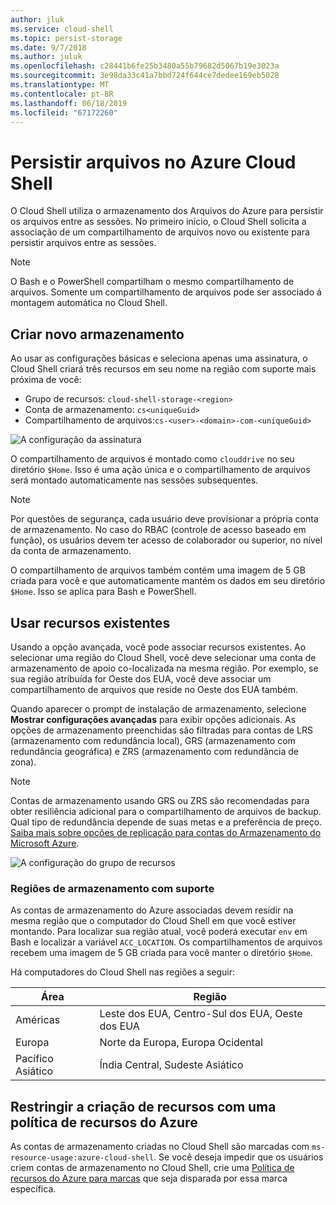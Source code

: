 ```yaml
---
author: jluk
ms.service: cloud-shell
ms.topic: persist-storage
ms.date: 9/7/2018
ms.author: juluk
ms.openlocfilehash: c28441b6fe25b3480a55b79682d5067b19e3023a
ms.sourcegitcommit: 3e98da33c41a7bbd724f644ce7dedee169eb5028
ms.translationtype: MT
ms.contentlocale: pt-BR
ms.lasthandoff: 06/18/2019
ms.locfileid: "67172260"
---
```

# <a name="persist-files-in-azure-cloud-shell"></a>Persistir arquivos no Azure Cloud Shell
O Cloud Shell utiliza o armazenamento dos Arquivos do Azure para persistir os arquivos entre as sessões. No primeiro início, o Cloud Shell solicita a associação de um compartilhamento de arquivos novo ou existente para persistir arquivos entre as sessões.

> [!NOTE]
> O Bash e o PowerShell compartilham o mesmo compartilhamento de arquivos. Somente um compartilhamento de arquivos pode ser associado á montagem automática no Cloud Shell.

## <a name="create-new-storage"></a>Criar novo armazenamento

Ao usar as configurações básicas e seleciona apenas uma assinatura, o Cloud Shell criará três recursos em seu nome na região com suporte mais próxima de você:
* Grupo de recursos: `cloud-shell-storage-<region>`
* Conta de armazenamento: `cs<uniqueGuid>`
* Compartilhamento de arquivos:`cs-<user>-<domain>-com-<uniqueGuid>`

![A configuração da assinatura](../articles/cloud-shell/media/persisting-shell-storage/basic-storage.png)

O compartilhamento de arquivos é montado como `clouddrive` no seu diretório `$Home`. Isso é uma ação única e o compartilhamento de arquivos será montado automaticamente nas sessões subsequentes. 

> [!NOTE]
> Por questões de segurança, cada usuário deve provisionar a própria conta de armazenamento.  No caso do RBAC (controle de acesso baseado em função), os usuários devem ter acesso de colaborador ou superior, no nível da conta de armazenamento.

O compartilhamento de arquivos também contém uma imagem de 5 GB criada para você e que automaticamente mantém os dados em seu diretório `$Home`. Isso se aplica para Bash e PowerShell.

## <a name="use-existing-resources"></a>Usar recursos existentes

Usando a opção avançada, você pode associar recursos existentes. Ao selecionar uma região do Cloud Shell, você deve selecionar uma conta de armazenamento de apoio co-localizada na mesma região. Por exemplo, se sua região atribuída for Oeste dos EUA, você deve associar um compartilhamento de arquivos que reside no Oeste dos EUA também.

Quando aparecer o prompt de instalação de armazenamento, selecione **Mostrar configurações avançadas** para exibir opções adicionais. As opções de armazenamento preenchidas são filtradas para contas de LRS (armazenamento com redundância local), GRS (armazenamento com redundância geográfica) e ZRS (armazenamento com redundância de zona). 

> [!NOTE]
> Contas de armazenamento usando GRS ou ZRS são recomendadas para obter resiliência adicional para o compartilhamento de arquivos de backup. Qual tipo de redundância depende de suas metas e a preferência de preço. [Saiba mais sobre opções de replicação para contas do Armazenamento do Microsoft Azure](https://docs.microsoft.com/azure/storage/common/storage-redundancy).

![A configuração do grupo de recursos](../articles/cloud-shell/media/persisting-shell-storage/advanced-storage.png)

### <a name="supported-storage-regions"></a>Regiões de armazenamento com suporte
As contas de armazenamento do Azure associadas devem residir na mesma região que o computador do Cloud Shell em que você estiver montando. Para localizar sua região atual, você poderá executar `env` em Bash e localizar a variável `ACC_LOCATION`. Os compartilhamentos de arquivos recebem uma imagem de 5 GB criada para você manter o diretório `$Home`.

Há computadores do Cloud Shell nas regiões a seguir:

|Área|Região|
|---|---|
|Américas|Leste dos EUA, Centro-Sul dos EUA, Oeste dos EUA|
|Europa|Norte da Europa, Europa Ocidental|
|Pacífico Asiático|Índia Central, Sudeste Asiático|

## <a name="restrict-resource-creation-with-an-azure-resource-policy"></a>Restringir a criação de recursos com uma política de recursos do Azure
As contas de armazenamento criadas no Cloud Shell são marcadas com `ms-resource-usage:azure-cloud-shell`. Se você deseja impedir que os usuários criem contas de armazenamento no Cloud Shell, crie uma [Política de recursos do Azure para marcas](../articles/azure-policy/json-samples.md) que seja disparada por essa marca específica.
